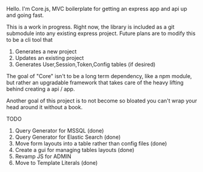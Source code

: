 Hello. I'm Core.js, MVC boilerplate for getting an express app and api up and going fast.

This is a work in progress. Right now, the library is included as a git submodule into any existing express project. Future plans are to modify this to be a cli tool that 

1. Generates a new project
2. Updates an existing project
3. Generates User,Session,Token,Config tables (if desired)

The goal of "Core" isn't to be a long term dependency, like a npm module, but rather an upgradable framework that takes care of the heavy lifting behind creating a api / app. 

Another goal of this project is to not become so bloated you can't wrap your head around it without a book. 

TODO

1. Query Generator for MSSQL (done)
2. Query Generator for Elastic Search (done)
3. Move form layouts into a table rather than config files (done)
4. Create a gui for managing tables layouts (done)
5. Revamp JS for ADMIN
6. Move to Template Literals (done)
